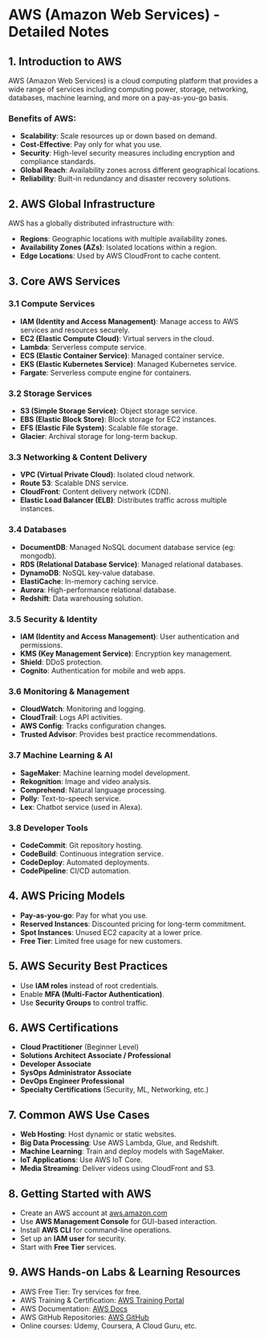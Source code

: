 # AWS (Amazon Web Services) - Detailed Notes

## 1. Introduction to AWS

AWS (Amazon Web Services) is a cloud computing platform that provides a wide range of services including computing power, storage, networking, databases, machine learning, and more on a pay-as-you-go basis.

### Benefits of AWS:

- **Scalability**: Scale resources up or down based on demand.
- **Cost-Effective**: Pay only for what you use.
- **Security**: High-level security measures including encryption and compliance standards.
- **Global Reach**: Availability zones across different geographical locations.
- **Reliability**: Built-in redundancy and disaster recovery solutions.

## 2. AWS Global Infrastructure

AWS has a globally distributed infrastructure with:

- **Regions**: Geographic locations with multiple availability zones.
- **Availability Zones (AZs)**: Isolated locations within a region.
- **Edge Locations**: Used by AWS CloudFront to cache content.

## 3. Core AWS Services

### 3.1 Compute Services

- **IAM (Identity and Access Management)**: Manage access to AWS services and resources securely.
- **EC2 (Elastic Compute Cloud)**: Virtual servers in the cloud.
- **Lambda**: Serverless compute service.
- **ECS (Elastic Container Service)**: Managed container service.
- **EKS (Elastic Kubernetes Service)**: Managed Kubernetes service.
- **Fargate**: Serverless compute engine for containers.

### 3.2 Storage Services

- **S3 (Simple Storage Service)**: Object storage service.
- **EBS (Elastic Block Store)**: Block storage for EC2 instances.
- **EFS (Elastic File System)**: Scalable file storage.
- **Glacier**: Archival storage for long-term backup.

### 3.3 Networking & Content Delivery

- **VPC (Virtual Private Cloud)**: Isolated cloud network.
- **Route 53**: Scalable DNS service.
- **CloudFront**: Content delivery network (CDN).
- **Elastic Load Balancer (ELB)**: Distributes traffic across multiple instances.

### 3.4 Databases

- **DocumentDB**: Managed NoSQL document database service (eg: mongodb).
- **RDS (Relational Database Service)**: Managed relational databases.
- **DynamoDB**: NoSQL key-value database.
- **ElastiCache**: In-memory caching service.
- **Aurora**: High-performance relational database.
- **Redshift**: Data warehousing solution.

### 3.5 Security & Identity

- **IAM (Identity and Access Management)**: User authentication and permissions.
- **KMS (Key Management Service)**: Encryption key management.
- **Shield**: DDoS protection.
- **Cognito**: Authentication for mobile and web apps.

### 3.6 Monitoring & Management

- **CloudWatch**: Monitoring and logging.
- **CloudTrail**: Logs API activities.
- **AWS Config**: Tracks configuration changes.
- **Trusted Advisor**: Provides best practice recommendations.

### 3.7 Machine Learning & AI

- **SageMaker**: Machine learning model development.
- **Rekognition**: Image and video analysis.
- **Comprehend**: Natural language processing.
- **Polly**: Text-to-speech service.
- **Lex**: Chatbot service (used in Alexa).

### 3.8 Developer Tools

- **CodeCommit**: Git repository hosting.
- **CodeBuild**: Continuous integration service.
- **CodeDeploy**: Automated deployments.
- **CodePipeline**: CI/CD automation.

## 4. AWS Pricing Models

- **Pay-as-you-go**: Pay for what you use.
- **Reserved Instances**: Discounted pricing for long-term commitment.
- **Spot Instances**: Unused EC2 capacity at a lower price.
- **Free Tier**: Limited free usage for new customers.

## 5. AWS Security Best Practices

- Use **IAM roles** instead of root credentials.
- Enable **MFA (Multi-Factor Authentication)**.
- Use **Security Groups** to control traffic.

## 6. AWS Certifications

- **Cloud Practitioner** (Beginner Level)
- **Solutions Architect Associate / Professional**
- **Developer Associate**
- **SysOps Administrator Associate**
- **DevOps Engineer Professional**
- **Specialty Certifications** (Security, ML, Networking, etc.)

## 7. Common AWS Use Cases

- **Web Hosting**: Host dynamic or static websites.
- **Big Data Processing**: Use AWS Lambda, Glue, and Redshift.
- **Machine Learning**: Train and deploy models with SageMaker.
- **IoT Applications**: Use AWS IoT Core.
- **Media Streaming**: Deliver videos using CloudFront and S3.

## 8. Getting Started with AWS

- Create an AWS account at [aws.amazon.com](https://aws.amazon.com/)
- Use **AWS Management Console** for GUI-based interaction.
- Install **AWS CLI** for command-line operations.
- Set up an **IAM user** for security.
- Start with **Free Tier** services.

## 9. AWS Hands-on Labs & Learning Resources

- AWS Free Tier: Try services for free.
- AWS Training & Certification: [AWS Training Portal](https://aws.training/)
- AWS Documentation: [AWS Docs](https://docs.aws.amazon.com/)
- AWS GitHub Repositories: [AWS GitHub](https://github.com/aws)
- Online courses: Udemy, Coursera, A Cloud Guru, etc.
